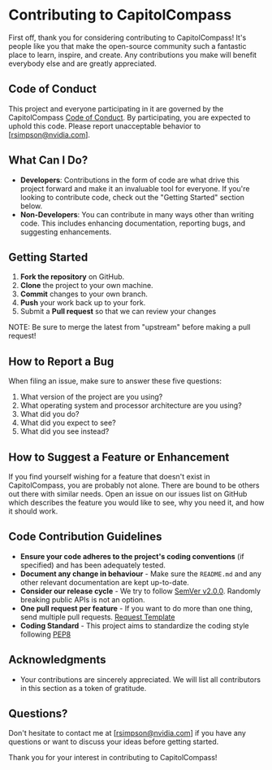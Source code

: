 # Contributing to CapitolCompass

First off, thank you for considering contributing to CapitolCompass! It's people like you that make the open-source community such a fantastic place to learn, inspire, and create. Any contributions you make will benefit everybody else and are greatly appreciated.

## Code of Conduct

This project and everyone participating in it are governed by the CapitolCompass <a href="https://github.com/simpsonry1620/CapitolCompass/blob/main/CODE_OF_CONDUCT.md">Code of Conduct</a>. By participating, you are expected to uphold this code. Please report unacceptable behavior to [rsimpson@nvidia.com].

## What Can I Do?

- **Developers**: Contributions in the form of code are what drive this project forward and make it an invaluable tool for everyone. If you're looking to contribute code, check out the "Getting Started" section below.
- **Non-Developers**: You can contribute in many ways other than writing code. This includes enhancing documentation, reporting bugs, and suggesting enhancements.

## Getting Started

1. **Fork the repository** on GitHub.
2. **Clone** the project to your own machine.
3. **Commit** changes to your own branch.
4. **Push** your work back up to your fork.
5. Submit a **Pull request** so that we can review your changes

NOTE: Be sure to merge the latest from "upstream" before making a pull request!

## How to Report a Bug

When filing an issue, make sure to answer these five questions:

1. What version of the project are you using?
2. What operating system and processor architecture are you using?
3. What did you do?
4. What did you expect to see?
5. What did you see instead?

## How to Suggest a Feature or Enhancement

If you find yourself wishing for a feature that doesn't exist in CapitolCompass, you are probably not alone. There are bound to be others out there with similar needs. Open an issue on our issues list on GitHub which describes the feature you would like to see, why you need it, and how it should work.

## Code Contribution Guidelines

- **Ensure your code adheres to the project's coding conventions** (if specified) and has been adequately tested.
- **Document any change in behaviour** - Make sure the `README.md` and any other relevant documentation are kept up-to-date.
- **Consider our release cycle** - We try to follow [SemVer v2.0.0](http://semver.org/). Randomly breaking public APIs is not an option.
- **One pull request per feature** - If you want to do more than one thing, send multiple pull requests. <a href="https://github.com/simpsonry1620/CapitolCompass/docs/PULL_REQUEST_TEMPLATE.md">Request Template</a>
- **Coding Standard** - This project aims to standardize the coding style following <a href="https://peps.python.org/pep-0008/">PEP8</a>

## Acknowledgments

- Your contributions are sincerely appreciated. We will list all contributors in this section as a token of gratitude.

## Questions?

Don't hesitate to contact me at [rsimpson@nvidia.com] if you have any questions or want to discuss your ideas before getting started.

Thank you for your interest in contributing to CapitolCompass!
